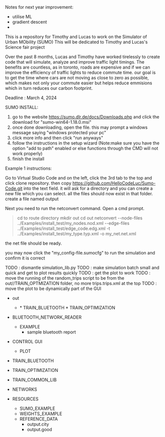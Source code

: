 Notes for next year improvement:
- utilise ML
- gradient descent
- 

This is a repository for Timothy and Lucas to work on the Simulator of Urban MObility (SUMO) 
This will be dedicated to Timothy and Lucas's Science fair project

Over the past 8 months, Lucas and Timothy have worked tirelessly to create code that will simulate, analyze and improve traffic light timings.
The benefits are countless, as in toronto, roads are expensive and if we can improve the efficiency of traffic lights to reduce commute time. our goal is to get the time where cars are not moving as close to zero as possible, which makes not only your commute easier but helps reduce emmisions which in turn reduces our carbon footprint.

Deadline : March 4, 2024

SUMO INSTALL:
1. go to the website https://sumo.dlr.de/docs/Downloads.php and click the download for "sumo-win64-1.18.0.msi"
2. once done downloading, open the file. this may prompt a windows message saying "windows protected your pc"
3. click more info and then click "run anyways"
4. follow the instructions in the setup wizard (Note:make sure you have the option "add to path" enabled or else functions through the CMD will not work properly)
5. finish the install

Example 1 instructions:

Go to Virtual Studio Code and on the left, click the 3rd tab to the top and click clone repository.
then copy https://github.com/HelloCodeLuc/Sumo-Code.git into the text field. 
it will ask for a directory and you can create a new file which you can select.
all the files should now exist in that folder.
create a file named output

Next you need to run the netconvert command.  Open a cmd prompt.
> cd to route directory
> mkdir out
> cd out
> netconvert --node-files ../Examples/install_test/my_nodes.nod.xml --edge-files ../Examples/install_test/edge_code.edg.xml -t ../Examples/install_test/my_type.typ.xml -o my_net.net.xml

the net file should be ready.

you may now click the "my_config-file.sumocfg" to run the simulation and confirm it is correct


TODO : dismantle simulation_lib.py
TODO : make simulation batch small and quick and get to plot results quickly
TODO : get the plot to work
TODO : move the running of the random_trips script to be from the out/<date>/TRAIN_OPTMIZATION folder, no more trips.trips.xml at the top
TODO : move the plot to be dynamically part of the GUI


   * out
      * <date>
         * TRAIN_BLUETOOTH
         * TRAIN_OPTIMIZATION

   * BLUETOOTH_NETWORK_READER
      * EXAMPLE 
          * sample bluetooth report

   * CONTROL GUI
      * PLOT
   * TRAIN_BLUETOOTH
   * TRAIN_OPTIMIZATION 
   * TRAIN_COMMON_LIB
   * NETWORKS

   * RESOURCES 
       * SUMO_EXAMPLE
       * WEIGHTS_EXAMPLE
       * REFERENCE_DATA
         * output.city
         * output.good
       